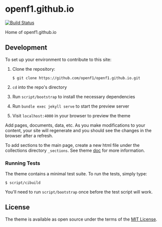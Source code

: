 # openf1.github.io

[![Build Status](https://travis-ci.org/openf1/openf1.github.io.svg?branch=master)](https://travis-ci.org/openf1/openf1.github.io)

Home of openf1.github.io

## Development

To set up your environment to contribute to this site:

1. Clone the repository:

    ```
    $ git clone https://github.com/openf1/openf1.github.io.git
    ```

2. `cd` into the repo's directory
3. Run `script/bootstrap` to install the necessary dependencies
4. Run `bundle exec jekyll serve` to start the preview server
5. Visit `localhost:4000` in your browser to preview the theme

Add pages, documents, data, etc. As you make modifications to your content, your site will regenerate and you should see the changes in the browser after a refresh.

To add sections to the main page, create a new html file under the collections directory `_sections`. See theme [doc](https://github.com/openf1/openf1-jekyll-theme#openf1-jekyll-theme) for more information.

### Running Tests

The theme contains a minimal test suite. To run the tests, simply type:

    $ script/cibuild

You'll need to run `script/bootstrap` once before the test script will work.

## License

The theme is available as open source under the terms of the [MIT License](https://opensource.org/licenses/MIT).


